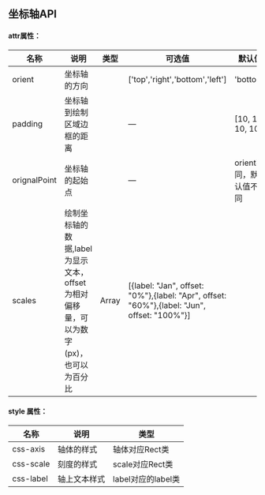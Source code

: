 ## 坐标轴API

#### attr属性：
| 名称         | 说明                                                                                 | 类型  | 可选值                                                                                      | 默认值                 |
| ------------ | ------------------------------------------------------------------------------------ | ----- | ------------------------------------------------------------------------------------------- | ---------------------- |
| orient       | 坐标轴的方向                                                                         |       | ['top','right','bottom','left']                                                             | 'bottom'               |
| padding      | 坐标轴到绘制区域边框的距离                                                           |       | —                                                                                          | [10, 10, 10, 10]       |
| orignalPoint | 坐标轴的起始点                                                                       |       | —                                                                                          | orient不同，默认值不同 |
| scales       | 绘制坐标轴的数据,label为显示文本，offset为相对偏移量，可以为数字(px)，也可以为百分比 | Array | [{label: "Jan", offset: "0%"},{label: "Apr", offset: "60%"},{label: "Jun", offset: "100%"}] |                        |


#### style 属性：
| 名称         | 说明                 | 类型  |
| ------------| --------------------| ----- |
| css-axis       | 轴体的样式      |   轴体对应Rect类    |
| css-scale      | 刻度的样式       |   scale对应Rect类    |
| css-label      | 轴上文本样式       |   label对应的label类    |


